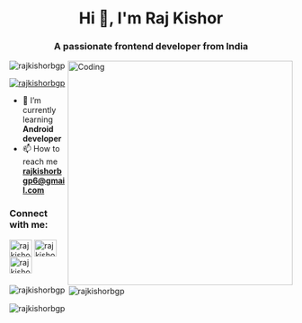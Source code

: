 
<h1 align="center">Hi 👋, I'm Raj Kishor</h1>
<h3 align="center">A passionate frontend developer from India</h3>

<img align="right" alt="Coding" width="400" src="https://cdn.dribbble.com/users/2344801/screenshots/4774578/alphatestersanimation2.gif">

<p align="left"> <img src="https://komarev.com/ghpvc/?username=rajkishorbgp&label=Profile%20views&color=0e75b6&style=flat" alt="rajkishorbgp" /> </p>

<p align="left"> <a href="https://twitter.com/rajkishorbgp" target="blank"><img src="https://img.shields.io/twitter/follow/rajkishorbgp?logo=twitter&style=for-the-badge" alt="rajkishorbgp" /></a> </p>

- 🌱 I’m currently learning **Android developer**
- 📫 How to reach me **rajkishorbgp6@gmail.com**

<h3 align="left">Connect with me:</h3>
<p align="left">
  
<a href="https://fb.com/rajkishorbgp" target="blank"><img align="center" src="https://raw.githubusercontent.com/rahuldkjain/github-profile-readme-generator/master/src/images/icons/Social/facebook.svg" alt="rajkishorbgp" height="30" width="40" /></a>
<a href="https://instagram.com/rajkishorbgp" target="blank"><img align="center" src="https://raw.githubusercontent.com/rahuldkjain/github-profile-readme-generator/master/src/images/icons/Social/instagram.svg" alt="rajkishorbgp" height="30" width="40" /></a>
<a href="https://www.youtube.com/@rajkishorbgp" target="blank"><img align="center" src="https://raw.githubusercontent.com/rahuldkjain/github-profile-readme-generator/master/src/images/icons/Social/youtube.svg" alt="rajkishorbgp" height="30" width="40" /></a>

  <p><img align="left" src="https://github-readme-stats.vercel.app/api/top-langs?username=rajkishorbgp&show_icons=true&locale=en&layout=compact" alt="rajkishorbgp" /></p>

<p>&nbsp;<img align="center" src="https://github-readme-stats.vercel.app/api?username=rajkishorbgp&show_icons=true&locale=en" alt="rajkishorbgp" /></p>

<p><img align="center" src="https://github-readme-streak-stats.herokuapp.com/?user=rajkishorbgp&" alt="rajkishorbgp" /></p>

<!-- ## Snake eating my contribution graph -->
<!-- ![snake gif](https://github.com/rajkishorbgp/rajkishorbgp/blob/output/github-contribution-grid-snake.gif) -->

